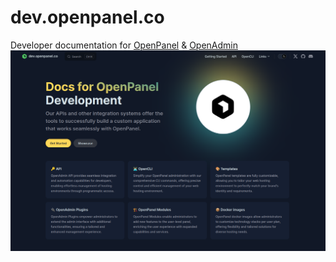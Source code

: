 # dev.openpanel.co
Developer documentation for [OpenPanel](https://openpanel.com/docs/panel/intro/) &amp; [OpenAdmin](https://openpanel.com/docs/admin/intro/)
[![dev.openpanel.co website](dev.openpanel.co.png)](https://dev.openpanel.com?utm=gh)
